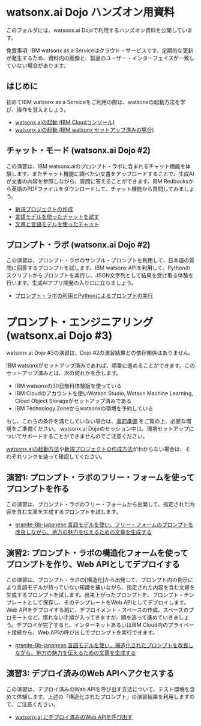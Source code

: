 # watsonx.ai Dojo ハンズオン用資料
このフォルダには、watsonx.ai Dojoで利用するハンズオン資料を公開しています。

免責事項: IBM watsonx as a Serviceはクラウド・サービスです。定期的な更新が発生するため、資料内の画像と、製品のユーザー・インターフェイスが一致していない場合があります。

## はじめに
初めてIBM watsonx as a Serviceをご利用の際は、watsonxの起動方法を学び、操作を覚えましょう。
* [watsonx.aiの起動 (IBM Cloudコンソール)](https://github.com/IBM/japan-technology/blob/main/watsonx.ai/dojo/start/readme.md "Launch watsonx from IBM Cloud")
* [watsonx.aiの起動 (IBM watsonx セットアップ済みの場合)](https://github.com/IBM/japan-technology/blob/main/watsonx.ai/dojo/start/readme2.md "Launch watsonx directly")
## チャット・モード (watsonx.ai Dojo #2)
この演習は、IBM watsonx.aiのプロンプト・ラボに含まれるチャット機能を体験します。またチャット機能に調べたい文書をアップロードすることで、生成AIが文書の内容を参照しながら、質問に答えることができます。IBM Redbooksから英語のPDFファイルをダウンロードして、チャット機能から質問してみましょう。
* [新規プロジェクトの作成](https://github.com/IBM/japan-technology/blob/main/watsonx.ai/dojo/create-new-project/readme.md "Create New Project")
* [言語モデルを使ったチャットを試す](https://github.com/IBM/japan-technology/blob/main/watsonx.ai/dojo/02/01-chat-with-llm/readme.md "Chat with LLM")
* [文書と言語モデルを使ったチャット](https://github.com/IBM/japan-technology/blob/main/watsonx.ai/dojo/02/02-chat-with-document/readme.md "Chat with Doc")
## プロンプト・ラボ (watsonx.ai Dojo #2)
この演習は、プロンプト・ラボのサンプル・プロンプトを利用して、日本語の質問に回答するプロンプトを試します。IBM watsonx APIを利用して、Pythonのスクリプトからプロンプトを実行し、JSON文字列として結果を受け取る体験を行います。生成AIアプリ開発の入り口に立ちましょう。
* [プロンプト・ラボの利用とPythonによるプロンプトの実行](https://github.com/IBM/japan-technology/blob/main/watsonx.ai/dojo/02/03-PromptLab-101/readme.md "Prompt Lab and Python") 

# プロンプト・エンジニアリング (watsonx.ai Dojo #3)
watsonx.ai Dojo #3の演習は、Dojo #2の演習結果との依存関係はありません。

IBM watsonxがセットアップ済みであれば、順番に進めることができます。このセットアップ済みとは、次の何れかを示します。
* IBM watsonxの30日無料体験版を使っている
* IBM Cloudのアカウントを使いWatson Studio, Watson Machine Learning, Cloud Object Storageがセットアップ済みである
* IBM Technology Zoneからwatsonxの環境を予約している

もし、これらの条件を満たしていない場合は、[事前準備](https://speakerdeck.com/oniak3ibm/watsonx-ai-dojo-prereq "prereq") をご覧の上、必要な環境をご準備ください。
watsonx.ai Dojoのセッション中は、環境セットアップについてサポートすることができませんのでご注意ください。

[watsonx.aiの起動方法](https://github.com/IBM/japan-technology/blob/main/watsonx.ai/dojo/start/readme2.md "Launch watsonx directly")や[新規プロジェクトの作成方法](https://github.com/IBM/japan-technology/blob/main/watsonx.ai/dojo/create-new-project/readme.md "Create New Project")がわからない場合は、それぞれリンクを辿って確認してください。

## 演習1: プロンプト・ラボのフリー・フォームを使ってプロンプトを作る
この演習は、プロンプト・ラボのフリー・フォームから出発して、指定された内容を含む文章を生成するプロンプトを試します。
* [granite-8b-japanese 言語モデルを使い、フリー・フォームのプロンプトを改良しながら、地方の魅力を伝えるための文章を生成する](https://github.com/IBM/japan-technology/blob/main/watsonx.ai/dojo/03/01-simple-prompt/readme.md "Prompt Lab - freeform")

## 演習2: プロンプト・ラボの構造化フォームを使ってプロンプトを作り、Web APIとしてデプロイする
この演習は、プロンプト・ラボの[構造化]から出発して、プロンプト内の例示により言語モデルが持っていない知識を補いながら、指定された内容を含む文章を生成するプロンプトを試します。出来上がったプロンプトを、プロンプト・テンプレートとして保存し、そのテンプレートをWeb APIとしてデプロイします。Web APIをデプロイする前に、デプロイメント・スペースの作成、スペースのプロモートなど、慣れない手順が入ってきますが、順を追って進めていきましょう。デプロイが完了すると、インターネットあるいはIBM Cloud内のプライベート接続から、Web APIの呼び出しでプロンプトを実行できます。

* [granite-8b-japanese 言語モデルを使い、構造化されたプロンプトを改良しながら、地方の魅力を伝えるための文章を生成する](https://github.com/IBM/japan-technology/blob/main/watsonx.ai/dojo/03/02-structured-prompt/readme.md "Prompt Lab - Structured")

## 演習3: デプロイ済みのWeb APIへアクセスする
この演習は、デプロイ済みのWeb APIを呼び出す方法について、テスト環境を含めて体験します。上述の「構造化されたプロンプト」の演習結果を利用しますので、ご注意ください。
* [watsonx.ai にデプロイ済みのWeb APIを呼び出す](https://github.com/IBM/japan-technology/blob/main/watsonx.ai/dojo/03/03-invoke-webapi/readme.md "Invoke WebAPI")
